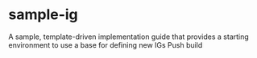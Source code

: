 # sample-ig
A sample, template-driven implementation guide that provides a starting environment to use a base for defining new IGs
Push build        

